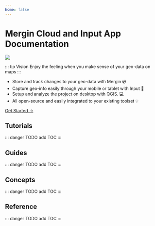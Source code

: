 ```yaml
---
home: false
---
```


# Mergin Cloud and Input App Documentation

![](preview.jpeg)

::: tip Vision
Enjoy the feeling when you make sense of your geo-data on maps
:::

- Store and track changes to your geo-data with Mergin :cd:
- Capture geo-info easily through your mobile or tablet with Input :iphone:
- Setup and analyze the project on desktop with QGIS. :computer:
- All open-source and easily integrated to your existing toolset :bulb:

[Get Started →](./tutorials/capturing-first-data/index.md)

<YouTube id="DQXrINUqiFI" />

## Tutorials 

::: danger
TODO add TOC
:::


## Guides 

::: danger
TODO add TOC
:::

## Concepts

::: danger
TODO add TOC
:::

## Reference

::: danger
TODO add TOC
:::

